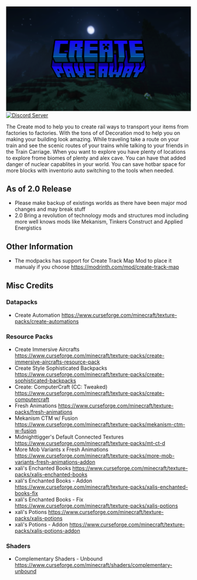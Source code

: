 ![Create Pave Away](https://github.com/GamerVerse722/Create-Pave-Away/blob/main/github/images/Create%20Pave%20Away%20Wide.png?raw=true)
[![Discord Server](https://dcbadge.vercel.app/api/server/AjE6VMmRJ4)](https://discord.gg/AjE6VMmRJ4)

  The Create mod to help you to create rail ways to transport your items from factories to factories. With the tons of of Decoration mod to help you on making your building look amazing. While traveling take a route on your train and see the scenic routes of your trains while talking to your friends in the Train Carriage. When you want to explore you have plenty of locations to explore frome biomes of plenty and alex cave. You can have that added danger of nuclear capablites in your world. You can save hotbar space for more blocks with inventorio auto switching to the tools when needed.

## As of 2.0 Release

- Please make backup of existings worlds as there have been major mod changes and may break stuff
- 2.0 Bring a revolution of technology mods and structures mod including more well knows mods like Mekanism, Tinkers Construct and Applied Energistics

## Other Information

- The modpacks has support for Create Track Map Mod to place it manualy if you choose https://modrinth.com/mod/create-track-map

## Misc Credits

### Datapacks

- Create Automation https://www.curseforge.com/minecraft/texture-packs/create-automations

### Resource Packs

- Create Immersive Aircrafts <https://www.curseforge.com/minecraft/texture-packs/create-immersive-aircrafts-resource-pack>
- Create Style Sophisticated Backpacks <https://www.curseforge.com/minecraft/texture-packs/create-sophisticated-backpacks>
- Create: ComputerCraft (CC: Tweaked) <https://www.curseforge.com/minecraft/texture-packs/create-computercraft>
- Fresh Animations <https://www.curseforge.com/minecraft/texture-packs/fresh-animations>
- Mekanism CTM w/ Fusion <https://www.curseforge.com/minecraft/texture-packs/mekanism-ctm-w-fusion>
- Midnighttigger's Default Connected Textures <https://www.curseforge.com/minecraft/texture-packs/mt-ct-d>
- More Mob Variants x Fresh Animations <https://www.curseforge.com/minecraft/texture-packs/more-mob-variants-fresh-animations-addon>
- xali's Enchanted Books <https://www.curseforge.com/minecraft/texture-packs/xalis-enchanted-books>
- xali's Enchanted Books - Addon <https://www.curseforge.com/minecraft/texture-packs/xalis-enchanted-books-fix>
- xali's Enchanted Books - Fix <https://www.curseforge.com/minecraft/texture-packs/xalis-potions>
- xali's Potions <https://www.curseforge.com/minecraft/texture-packs/xalis-potions>
- xali's Potions - Addon <https://www.curseforge.com/minecraft/texture-packs/xalis-potions-addon>

### Shaders

- Complementary Shaders - Unbound https://www.curseforge.com/minecraft/shaders/complementary-unbound